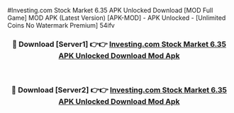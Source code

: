 #Investing.com Stock Market 6.35 APK Unlocked Download [MOD Full Game] MOD APK (Latest Version) [APK-MOD] - APK Unlocked - [Unlimited Coins No Watermark Premium] 54ifv



<div align="center">

<h3>🔴 Download [Server1] 👉👉 <a href="https://momento.my/?title=Investing.com_Stock_Market_6.35_APK_Unlocked_Download">Investing.com Stock Market 6.35 APK Unlocked Download Mod Apk</a></h3><br>

<h3>🔴 Download [Server2] 👉👉 <a href="https://momento.my/?title=Investing.com_Stock_Market_6.35_APK_Unlocked_Download">Investing.com Stock Market 6.35 APK Unlocked Download Mod Apk</a></h3>
</div>
